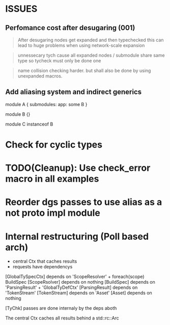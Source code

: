 # ISSUES

## Perfomance cost after desugaring (001)

> After desugaring nodes get expanded and then typechecked
> this can lead to huge problems when using network-scale expansion

> unnessecary tych cause all expanded nodes / submodule share same type so tycheck
> must only be done one

> name collision checking harder. but shall also be done by using unexpanded macros.

## Add aliasing system and indirect generics

module A {
submodules:
app: some B
}

module B {}

module C instanceof B

# Check for cyclic types

# TODO(Cleanup): Use check_error macro in all examples

# Reorder dgs passes to use alias as a not proto impl module

# Internal restructuring (Poll based arch)

- central Ctx that caches results
- requests have dependencys

[GlobalTySpecCtx] depends on 'ScopeResolver' + foreach(scope) BuildSpec
[ScopeRsolver] depends on nothing
[BuildSpec] depends on 'ParsingResult' + 'GlobalTyDefCtx'
[ParsingResult] depends on 'TokenStream'
[TokenStream] depends on 'Asset'
[Asset] depends on nothing

[TyChk] passes are done internaly by the deps aboth

The central Ctx caches all results behind a std::rc::Arc
